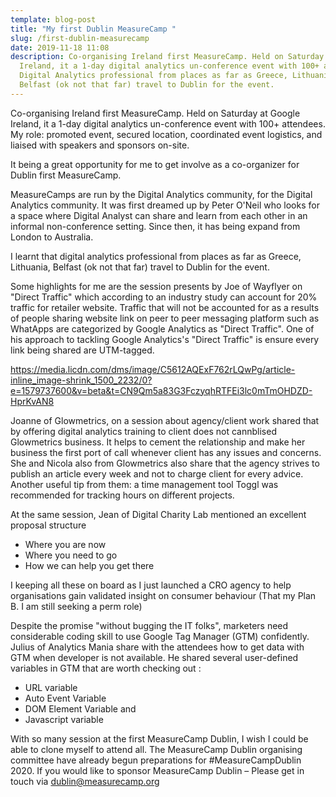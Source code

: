 ```yaml
---
template: blog-post
title: "My first Dublin MeasureCamp "
slug: /first-dublin-measurecamp
date: 2019-11-18 11:08
description: Co-organising Ireland first MeasureCamp. Held on Saturday at Google
  Ireland, it a 1-day digital analytics un-conference event with 100+ attendees.
  Digital Analytics professional from places as far as Greece, Lithuania,
  Belfast (ok not that far) travel to Dublin for the event.
---
```

Co-organising Ireland first MeasureCamp. Held on Saturday at Google Ireland, it a 1-day digital analytics un-conference event with 100+ attendees. My role: promoted event, secured location, coordinated event logistics, and liaised with speakers and sponsors on-site.

It being a great opportunity for me to get involve as a co-organizer for Dublin first MeasureCamp. 

MeasureCamps are run by the Digital Analytics community, for the Digital Analytics community. It was first dreamed up by Peter O'Neil who looks for a space where Digital Analyst can share and learn from each other in an informal non-conference setting. Since then, it has being expand from London to Australia. 

I learnt that digital analytics professional from places as far as Greece, Lithuania, Belfast (ok not that far) travel to Dublin for the event.

Some highlights for me are the session presents by Joe of Wayflyer on "Direct Traffic" which according to an industry study can account for 20% traffic for retailer website. Traffic that will not be accounted for as a results of people sharing website link on peer to peer messaging platform such as WhatApps are categorized by Google Analytics as "Direct Traffic". One of his approach to tackling Google Analytics's "Direct Traffic" is ensure every link being shared are UTM-tagged.

<https://media.licdn.com/dms/image/C5612AQExF762rLQwPg/article-inline_image-shrink_1500_2232/0?e=1579737600&v=beta&t=CN9Qm5a83G3FczyqhRTFEi3lc0mTmOHDZD-HprKvAN8>

Joanne of Glowmetrics, on a session about agency/client work shared that by offering digital analytics training to client does not cannblised Glowmetrics business. It helps to cement the relationship and make her business the first port of call whenever client has any issues and concerns. She and Nicola also from Glowmetrics also share that the agency strives to publish an article every week and not to charge client for every advice. Another useful tip from them: a time management tool Toggl was recommended for tracking hours on different projects.

At the same session, Jean of Digital Charity Lab mentioned an excellent proposal structure 

* Where you are now 
* Where you need to go
* How we can help you get there

I keeping all these on board as I just launched a CRO agency to help organisations gain validated insight on consumer behaviour (That my Plan B. I am still seeking a perm role)

Despite the promise "without bugging the IT folks", marketers need considerable coding skill to use Google Tag Manager (GTM) confidently. Julius of Analytics Mania share with the attendees how to get data with GTM when developer is not available. He shared several user-defined variables in GTM that are worth checking out :

* URL variable
* Auto Event Variable
* DOM Element Variable and
* Javascript variable

With so many session at the first MeasureCamp Dublin, I wish I could be able to clone myself to attend all. The MeasureCamp Dublin organising committee have already begun preparations for #MeasureCampDublin 2020. If you would like to sponsor MeasureCamp Dublin – Please get in touch via dublin@measurecamp.org